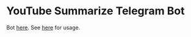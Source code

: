 # YouTube Summarize Telegram Bot

Bot [here](https://t.me/YTSummarizeBot). See [here](https://summarize.cc/docs/telegram) for usage.
